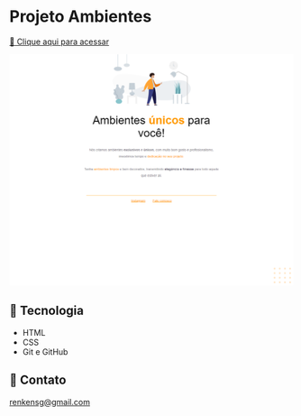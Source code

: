 # Projeto Ambientes

[🔗 Clique aqui para acessar]()

![preview](ambientes.png)

## 🤖 Tecnologia

- HTML
- CSS
- Git e GitHub

## 📩 Contato

renkensg@gmail.com
